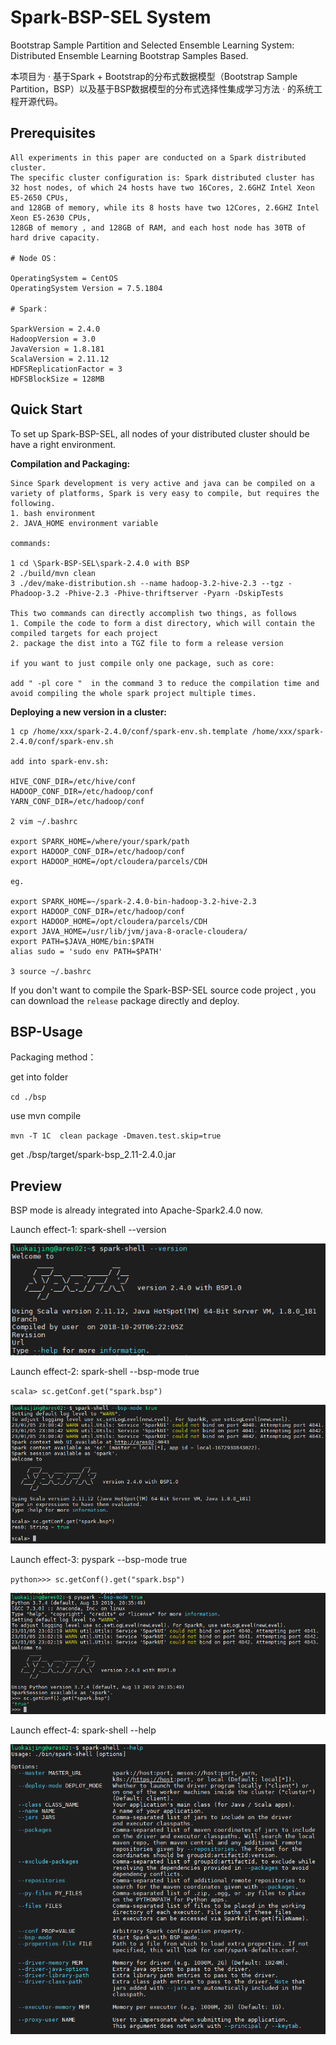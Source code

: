 # Spark-BSP-SEL System
Bootstrap Sample Partition and Selected Ensemble Learning System: Distributed Ensemble Learning Bootstrap Samples Based.

本项目为 · 基于Spark + Bootstrap的分布式数据模型（Bootstrap Sample Partition，BSP）以及基于BSP数据模型的分布式选择性集成学习方法 · 的系统工程开源代码。

## Prerequisites

```
All experiments in this paper are conducted on a Spark distributed cluster. 
The specific cluster configuration is: Spark distributed cluster has 32 host nodes, of which 24 hosts have two 16Cores, 2.6GHZ Intel Xeon E5-2650 CPUs, 
and 128GB of memory, while its 8 hosts have two 12Cores, 2.6GHZ Intel Xeon E5-2630 CPUs, 
128GB of memory , and 128GB of RAM, and each host node has 30TB of hard drive capacity.

# Node OS：

OperatingSystem = CentOS 
OperatingSystem Version = 7.5.1804

# Spark：

SparkVersion = 2.4.0
HadoopVersion = 3.0
JavaVersion = 1.8.181
ScalaVersion = 2.11.12
HDFSReplicationFactor = 3
HDFSBlockSize = 128MB
```

## Quick Start
To set up Spark-BSP-SEL, all nodes of your distributed cluster should be have a right environment.

**Compilation and Packaging:**
```
Since Spark development is very active and java can be compiled on a variety of platforms, Spark is very easy to compile, but requires the following.
1. bash environment
2. JAVA_HOME environment variable

commands:

1 cd \Spark-BSP-SEL\spark-2.4.0 with BSP
2 ./build/mvn clean
3 ./dev/make-distribution.sh --name hadoop-3.2-hive-2.3 --tgz -Phadoop-3.2 -Phive-2.3 -Phive-thriftserver -Pyarn -DskipTests

This two commands can directly accomplish two things, as follows
1. Compile the code to form a dist directory, which will contain the compiled targets for each project
2. package the dist into a TGZ file to form a release version

if you want to just compile only one package, such as core:

add " -pl core "  in the command 3 to reduce the compilation time and avoid compiling the whole spark project multiple times.
```
**Deploying a new version in a cluster:**
```
1 cp /home/xxx/spark-2.4.0/conf/spark-env.sh.template /home/xxx/spark-2.4.0/conf/spark-env.sh

add into spark-env.sh:

HIVE_CONF_DIR=/etc/hive/conf
HADOOP_CONF_DIR=/etc/hadoop/conf
YARN_CONF_DIR=/etc/hadoop/conf

2 vim ~/.bashrc

export SPARK_HOME=/where/your/spark/path
export HADOOP_CONF_DIR=/etc/hadoop/conf
export HADOOP_HOME=/opt/cloudera/parcels/CDH

eg.

export SPARK_HOME=~/spark-2.4.0-bin-hadoop-3.2-hive-2.3
export HADOOP_CONF_DIR=/etc/hadoop/conf
export HADOOP_HOME=/opt/cloudera/parcels/CDH
export JAVA_HOME=/usr/lib/jvm/java-8-oracle-cloudera/
export PATH=$JAVA_HOME/bin:$PATH
alias sudo = 'sudo env PATH=$PATH'

3 source ~/.bashrc

```
If you don't want to compile the Spark-BSP-SEL source code project , you can download the `release` package directly and deploy.

## BSP-Usage

Packaging method：

get into folder

`cd ./bsp`

use mvn compile

`mvn -T 1C  clean package -Dmaven.test.skip=true`

get ./bsp/target/spark-bsp_2.11-2.4.0.jar

## Preview

BSP mode is already integrated into Apache-Spark2.4.0 now.

Launch effect-1: spark-shell --version

![image1](https://github.com/benson08230539/Spark-BSP-SEL/blob/main/images/BSP0.png)

Launch effect-2: spark-shell --bsp-mode true

`scala> sc.getConf.get("spark.bsp")`

![image2](https://github.com/benson08230539/Spark-BSP-SEL/blob/main/images/BSP1.png)

Launch effect-3: pyspark --bsp-mode true

`python>>> sc.getConf().get("spark.bsp")`

![image3](https://github.com/benson08230539/Spark-BSP-SEL/blob/main/images/BSP2.png)

Launch effect-4: spark-shell --help

![image4](https://github.com/benson08230539/Spark-BSP-SEL/blob/main/images/BSP3.png)

